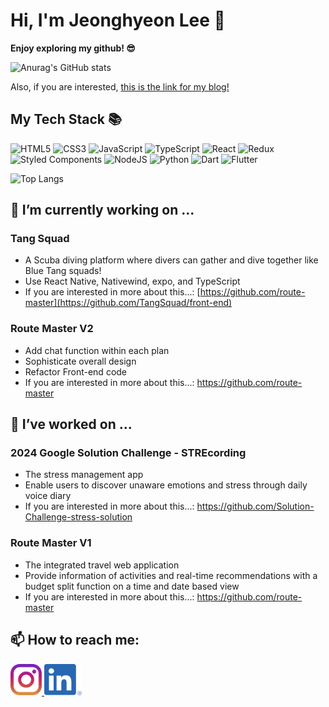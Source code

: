 # Hi, I'm Jeonghyeon Lee 👋
<b>Enjoy exploring my github! 😎</b>

![Anurag's GitHub stats](https://github-readme-stats.vercel.app/api?username=JHyeon0915&show_icons=true&theme=dracula&bg_color=eaeef2&text_color=000000)

<!--
**JHyeon0915/JHyeon0915** is a ✨ _special_ ✨ repository because its `README.md` (this file) appears on your GitHub profile.

Here are some ideas to get you started:

- 🌱 I’m currently learning ...
- 👯 I’m looking to collaborate on ...
- 🤔 I’m looking for help with ...
- 💬 Ask me about ...

- 😄 Pronouns: ...
- ⚡ Fun fact: ...
-->

Also, if you are interested, 
<a href="https://bbani.tistory.com/">
this is the link for my blog!
</a>

<h2>My Tech Stack 📚</h2>

![HTML5](https://img.shields.io/badge/html5-%23E34F26.svg?style=for-the-badge&logo=html5&logoColor=white)
![CSS3](https://img.shields.io/badge/css3-%231572B6.svg?style=for-the-badge&logo=css3&logoColor=white)
![JavaScript](https://img.shields.io/badge/javascript-%23323330.svg?style=for-the-badge&logo=javascript&logoColor=%23F7DF1E)
![TypeScript](https://img.shields.io/badge/typescript-%23007ACC.svg?style=for-the-badge&logo=typescript&logoColor=white)
![React](https://img.shields.io/badge/react-%2320232a.svg?style=for-the-badge&logo=react&logoColor=%2361DAFB)
![Redux](https://img.shields.io/badge/redux-%23593d88.svg?style=for-the-badge&logo=redux&logoColor=white)
![Styled Components](https://img.shields.io/badge/styled--components-DB7093?style=for-the-badge&logo=styled-components&logoColor=white)
![NodeJS](https://img.shields.io/badge/node.js-6DA55F?style=for-the-badge&logo=node.js&logoColor=white)
![Python](https://img.shields.io/badge/python-3670A0?style=for-the-badge&logo=python&logoColor=ffdd54)
![Dart](https://img.shields.io/badge/dart-%230175C2.svg?style=for-the-badge&logo=dart&logoColor=white)
![Flutter](https://img.shields.io/badge/Flutter-%2302569B.svg?style=for-the-badge&logo=Flutter&logoColor=white)

![Top Langs](https://github-readme-stats.vercel.app/api/top-langs/?username=JHyeon0915&layout=compact)

<h2>🔭 I’m currently working on ...</h2>

<h3>Tang Squad</h3>

* A Scuba diving platform where divers can gather and dive together like Blue Tang squads!
* Use React Native, Nativewind, expo, and TypeScript
* If you are interested in more about this...: [https://github.com/route-master](https://github.com/TangSquad/front-end)

<h3>Route Master V2</h3>

* Add chat function within each plan
* Sophisticate overall design
* Refactor Front-end code
* If you are interested in more about this...: https://github.com/route-master

<h2>🔭 I’ve worked on ...</h2>

<h3>2024 Google Solution Challenge - STREcording</h3>

* The stress management app
* Enable users to discover unaware emotions and stress through daily voice diary
* If you are interested in more about this...: https://github.com/Solution-Challenge-stress-solution

<h3>Route Master V1</h3>

* The integrated travel web application
* Provide information of activities and real-time recommendations with a budget split function on a time and date based view
* If you are interested in more about this...: https://github.com/route-master

<h2> 📫 How to reach me: </h2>

<a href="https://www.instagram.com/j.hyeon915/">
  <img src="https://github.com/JHyeon0915/JHyeon0915/blob/main/images/instagramicon.svg?raw=true" alt="Instagram icon" width="50" height="50">
</a>
<a href="http://linkedin.com/in/lee-jeonghyeon-777599245">
  <img src="https://github.com/JHyeon0915/JHyeon0915/blob/main/images/linkedinicon.png?raw=true" alt="IG" width="60" height="50">
</a>
